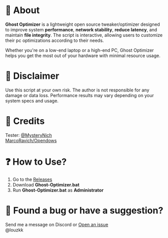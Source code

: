 # 👻 About

**Ghost Optimizer** is a lightweight open source tweaker/optimizer designed to improve system **performance**, **network stability**, **reduce latency**, and maintain **file integrity**. The script is interactive, allowing users to customize their pc optimizations according to their needs.

Whether you're on a low-end laptop or a high-end PC, Ghost Optimizer helps you get the most out of your hardware with minimal resource usage.


# 🚨 Disclaimer
Use this script at your own risk. The author is not responsible for any damage or data loss.
Performance results may vary depending on your system specs and usage.

# 🤝 Credits

Tester: [@MysteryNich](https://github.com/MysteryNich)  
[MarcoRavich/Opendows](https://github.com/MarcoRavich/Opendows)

# ❓ How to Use?

1. Go to the [Releases](https://github.com/louzkk/Ghost-Optimizer/releases)  
2. Download **Ghost-Optimizer.bat**  
3. Run **Ghost-Optimizer.bat** as **Administrator**  

# 💬 Found a bug or have a suggestion?
Send me a message on Discord or [Open an issue](https://github.com/louzkk/Ghost-Optimizer/issues)     
@louzkk
